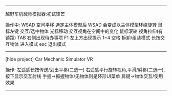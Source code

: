-----------------------------------------------------------

越野车机械师模拟器:初试锋芒

操作中:
WSAD 空间平移
选定主体模型后 WSAD 会变成以主体模型环绕旋转
鼠标左键 交互/选中物体
光标移动 交互视角在空间中的变化
鼠标滚轮 视角拉伸(有锁距)
TAB 右侧出现待办事项
F1 左上方出现提示
1~4 
空格 拆卸/组装模式
长按交互物体 进入模式
esc 退出模式

-----------------------------------------------------------

[hide project]
Car Mechanic Simulator VR

操作:
左遥感长按传送/划出平移(二选一)
右遥感平行旋转视角,平滑/瞬移(二选一),按下显示交互射线
手握->抓握物体/无物体则是环形UI菜单
肩键->物体交互/使用效果

-----------------------------------------------------------